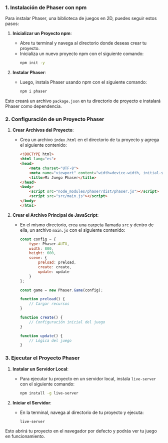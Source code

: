 

### 1. Instalación de Phaser con npm

Para instalar Phaser, una biblioteca de juegos en 2D, puedes seguir estos pasos:

1. **Inicializar un Proyecto npm**:
    - Abre tu terminal y navega al directorio donde deseas crear tu proyecto.
    - Inicializa un nuevo proyecto npm con el siguiente comando:
        ```sh
        npm init -y
        ```

2. **Instalar Phaser**:
    - Luego, instala Phaser usando npm con el siguiente comando:
        ```sh
        npm i phaser
        ```

Esto creará un archivo `package.json` en tu directorio de proyecto e instalará Phaser como dependencia.

### 2. Configuración de un Proyecto Phaser

1. **Crear Archivos del Proyecto**:
    - Crea un archivo `index.html` en el directorio de tu proyecto y agrega el siguiente contenido:
        ```html
        <!DOCTYPE html>
        <html lang="es">
        <head>
            <meta charset="UTF-8">
            <meta name="viewport" content="width=device-width, initial-scale=1.0">
            <title>Mi Juego Phaser</title>
        </head>
        <body>
            <script src="node_modules/phaser/dist/phaser.js"></script>
            <script src="src/main.js"></script>
        </body>
        </html>
        ```

2. **Crear el Archivo Principal de JavaScript**:
    - En el mismo directorio, crea una carpeta llamada `src` y dentro de ella, un archivo `main.js` con el siguiente contenido:
        ```javascript
        const config = {
            type: Phaser.AUTO,
            width: 800,
            height: 600,
            scene: {
                preload: preload,
                create: create,
                update: update
            }
        };

        const game = new Phaser.Game(config);

        function preload() {
            // Cargar recursos
        }

        function create() {
            // Configuración inicial del juego
        }

        function update() {
            // Lógica del juego
        }
        ```

### 3. Ejecutar el Proyecto Phaser

1. **Instalar un Servidor Local**:
    - Para ejecutar tu proyecto en un servidor local, instala `live-server` con el siguiente comando:
        ```sh
        npm install -g live-server
        ```

2. **Iniciar el Servidor**:
    - En la terminal, navega al directorio de tu proyecto y ejecuta:
        ```sh
        live-server
        ```

Esto abrirá tu proyecto en el navegador por defecto y podrás ver tu juego en funcionamiento.


